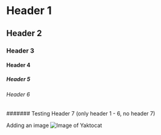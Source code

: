 # Header 1
## Header 2
### Header 3
#### Header 4
##### Header 5
###### Header 6
####### Testing Header 7 (only header 1 - 6, no header 7)

Adding an image
![Image of Yaktocat](https://octodex.github.com/images/yaktocat.png)
